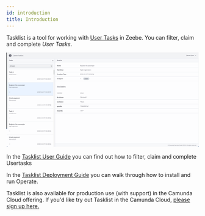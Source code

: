 ```yaml
---
id: introduction
title: Introduction
---
```


Tasklist is a tool for working with [User Tasks](https://docs.camunda.org/manual/7.8/reference/bpmn20/tasks/user-task/) in Zeebe.
You can filter, claim and complete *User Tasks*.

<!--
import ThemedImage from '@theme/ThemedImage';

<ThemedImage
alt="Tasklist Introduction"
sources={{
light: useBaseUrl('img/tasklist-introduction_light.png'),
dark: useBaseUrl('img/tasklist-introduction_dark.png'),
}}
/>;
-->


![tasklist-introduction](img/tasklist-introduction_light.png)

In the [Tasklist User Guide](userguide/basic-navigation) you can find out how to filter, claim and complete Usertasks

In the [Tasklist Deployment Guide](deployment/install-and-start) you can walk through how to install and run Operate.

Tasklist is also available for production use (with support) in the Camunda Cloud offering.
If you'd like try out Tasklist in the Camunda Cloud, [please sign up here.](https://accounts.cloud.camunda.io/signup)

 